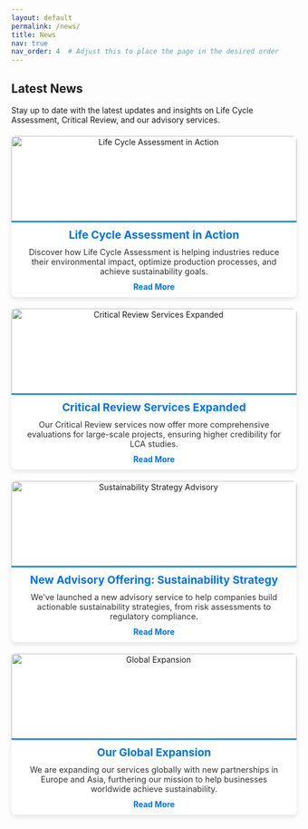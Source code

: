```yaml
---
layout: default
permalink: /news/
title: News
nav: true
nav_order: 4  # Adjust this to place the page in the desired order
---
```


<h2>Latest News</h2>
<p>Stay up to date with the latest updates and insights on Life Cycle Assessment, Critical Review, and our advisory services.</p>

<div class="news-cards">
  <div class="card">
    <img src="/assets/img/lca_action.jpg" alt="Life Cycle Assessment in Action" />
    <h3>Life Cycle Assessment in Action</h3>
    <p>
      Discover how Life Cycle Assessment is helping industries reduce their environmental impact, optimize production processes, and achieve sustainability goals.
    </p>
    <a href="/news/lca-in-action" class="read-more">Read More</a>
  </div>

  <div class="card">
    <img src="/assets/img/critical_review.jpg" alt="Critical Review Services Expanded" />
    <h3>Critical Review Services Expanded</h3>
    <p>
      Our Critical Review services now offer more comprehensive evaluations for large-scale projects, ensuring higher credibility for LCA studies.
    </p>
    <a href="/news/critical-review-expanded" class="read-more">Read More</a>
  </div>

  <div class="card">
    <img src="/assets/img/sustainability_strategy.jpg" alt="Sustainability Strategy Advisory" />
    <h3>New Advisory Offering: Sustainability Strategy</h3>
    <p>
      We’ve launched a new advisory service to help companies build actionable sustainability strategies, from risk assessments to regulatory compliance.
    </p>
    <a href="/news/sustainability-strategy" class="read-more">Read More</a>
  </div>

  <div class="card">
    <img src="/assets/img/global_expansion.jpg" alt="Global Expansion" />
    <h3>Our Global Expansion</h3>
    <p>
      We are expanding our services globally with new partnerships in Europe and Asia, furthering our mission to help businesses worldwide achieve sustainability.
    </p>
    <a href="/news/global-expansion" class="read-more">Read More</a>
  </div>
</div>

<style>
  .news-cards {
    display: grid;
    grid-template-columns: repeat(auto-fit, minmax(250px, 1fr)); /* Responsive two cards per row */
    gap: 20px;
    margin-top: 20px;
  }

  .card {
    background-color: #ffffff;
    border-radius: 8px;
    box-shadow: 0 4px 8px rgba(0, 0, 0, 0.1);
    overflow: hidden;
    text-align: center;
    transition: transform 0.3s ease, box-shadow 0.3s ease;
  }

  .card img {
    width: 100%;
    height: 150px;
    object-fit: cover;
    border-bottom: 2px solid #0073e6; /* Accent color for image */
  }

  .card h3 {
    font-size: 1.2rem;
    margin: 10px 0;
    color: #0073e6;
  }

  .card p {
    font-size: 0.9rem;
    color: #333;
    margin: 10px 15px;
  }

  .card:hover {
    transform: translateY(-5px);
    box-shadow: 0 8px 16px rgba(0, 0, 0, 0.2);
  }

  .read-more {
    text-decoration: none;
    color: #0073e6;
    font-weight: bold;
    margin-bottom: 10px;
    display: inline-block;
  }

  .read-more:hover {
    text-decoration: underline;
  }
</style>
